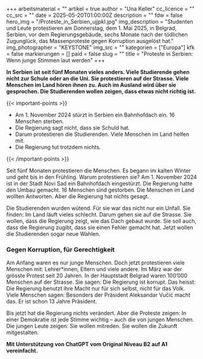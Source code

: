 +++
arbeitsmaterial = ""
artikel = true
author = "Una Keller"
cc_licence = ""
cc_src = ""
date = 2025-05-20T01:00:00Z
description = ""
fdw = false
hero_img = "/Proteste_in_Serbien_ujjpkl.jpg"
img_description = "Studenten und Leute protestieren am Donnerstag, dem 1. Mai 2025, in Belgrad, Serbien, vor dem Regierungsgebäude, sechs Monate nach der tödlichen Zugunglück, das Massenproteste gegen Korruption ausgelöst hat."
img_photographer = "KEYSTONE"
img_src = ""
kategorien = ["Europa"]
kfk = false
markierungen = []
paid = false
slug = ""
title = "Proteste in Serbien: Wenn junge Stimmen laut werden"
+++

**In Serbien ist seit fünf Monaten vieles anders. Viele Studierende gehen nicht zur Schule oder an die Uni. Sie protestieren auf der Strasse. Viele Menschen im Land hören ihnen zu. Auch im Ausland wird über sie gesprochen. Die Studierenden wollen zeigen, dass etwas nicht richtig ist.**

{{< important-points >}}

<ul>

<li>Am 1. November 2024 stürzt in Serbien ein Bahnhofdach ein. 16 Menschen sterben.
</li>

<li>Die Regierung sagt nicht, dass sie Schuld hat.
</li>

<li>Darum protestieren die Studierenden. Viele Menschen im Land helfen mit.
</li>

<li>Die Regierung tut trotzdem nichts.
</li>

</ul>

{{< /important-points >}}

Seit fünf Monaten protestieren die Menschen. Es begann im kalten Winter und geht bis in den Frühling. Warum protestieren sie? Am 1. November 2024 ist in der Stadt Novi Sad ein Bahnhofdach eingestürzt. Die Regierung hatte den Umbau gemacht. 16 Menschen sind gestorben. Die Menschen im Land wollten Antworten. Aber die Regierung hat nichts gesagt.

Die Studierenden wurden wütend. Für sie war das nicht nur ein Unfall. Sie finden: Im Land läuft vieles schlecht. Darum gehen sie auf die Strasse. Sie wollen, dass die Regierung zeigt, wie das Dach gebaut wurde. Sie soll auch, dass die Regierung zugibt, dass sie einen Fehler gemacht hat. Jetzt wollen die Studierenden sogar neue Wahlen.
 
### Gegen Korruption, für Gerechtigkeit

Am Anfang waren es nur junge Menschen. Doch jetzt protestieren viele Menschen mit: Lehrer*innen, Eltern und viele andere. Im März war der grösste Protest seit 20 Jahren. In der Hauptstadt Belgrad waren 100’000 Menschen auf der Strasse. Sie sagen: Die Regierung ist korrupt. Das heisst: Die Regierung benutzt ihre Macht nur für sich selbst, nicht für das Volk. Viele Menschen sagen: Besonders der Präsident Aleksandar Vučić macht das. Er ist schon 13 Jahre Präsident.

Bis jetzt hat die Regierung nichts verändert. Aber die Proteste zeigen: In einer Demokratie ist jede Stimme wichtig – auch die von jungen Menschen. Die jungen Leute zeigen: Sie wollen mitreden. Sie wollen die Zukunft mitgestalten.

**Mit Unterstützung von ChatGPT vom Original Niveau B2 auf A1 vereinfacht.**